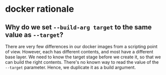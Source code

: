 # docker rationale

## Why do we set `--build-arg target` to the same value as `--target`?

There are very few differences in our docker images from a scripting point of
view. However, each has different contents, and most have a different base
layer. We need to know the target stage before we create it, so that we can
build the right contents. There's no known way to read the value of the
`--target` parameter. Hence, we duplicate it as a build argument.
